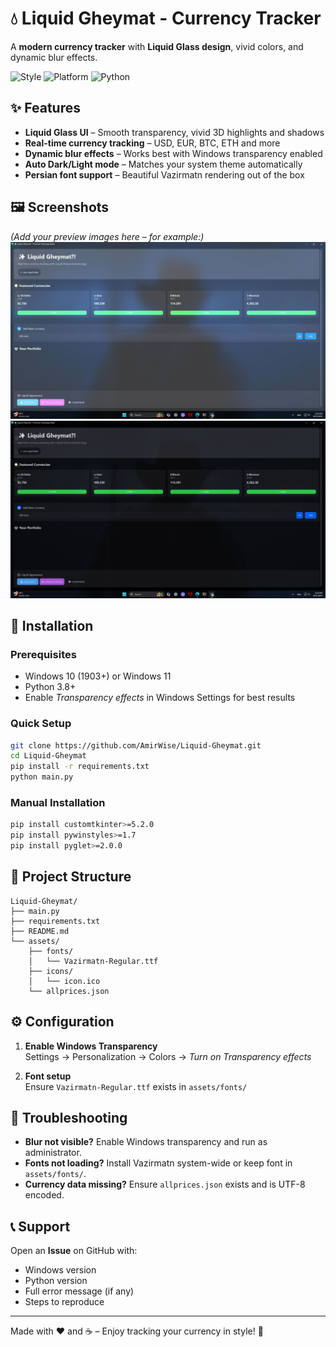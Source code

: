 # 💧 Liquid Gheymat - Currency Tracker

A **modern currency tracker** with **Liquid Glass design**, vivid colors, and dynamic blur effects.

![Style](https://img.shields.io/badge/Style-Liquid%20Glass-blue) ![Platform](https://img.shields.io/badge/Platform-Windows%2010%2F11-green) ![Python](https://img.shields.io/badge/Python-3.8%2B-yellow)

## ✨ Features

- **Liquid Glass UI** – Smooth transparency, vivid 3D highlights and shadows  
- **Real-time currency tracking** – USD, EUR, BTC, ETH and more  
- **Dynamic blur effects** – Works best with Windows transparency enabled  
- **Auto Dark/Light mode** – Matches your system theme automatically  
- **Persian font support** – Beautiful Vazirmatn rendering out of the box  

## 🖼 Screenshots

*(Add your preview images here – for example:)*  
![Preview1](images/firstpic.png)  
![Preview2](images/secondpic.png)  

## 🚀 Installation

### Prerequisites
- Windows 10 (1903+) or Windows 11  
- Python 3.8+  
- Enable *Transparency effects* in Windows Settings for best results  

### Quick Setup
```bash
git clone https://github.com/AmirWise/Liquid-Gheymat.git
cd Liquid-Gheymat
pip install -r requirements.txt
python main.py
```

### Manual Installation
```bash
pip install customtkinter>=5.2.0
pip install pywinstyles>=1.7
pip install pyglet>=2.0.0
```

## 📁 Project Structure
```
Liquid-Gheymat/
├── main.py
├── requirements.txt
├── README.md
└── assets/
    ├── fonts/
    │   └── Vazirmatn-Regular.ttf
    ├── icons/
    │   └── icon.ico
    └── allprices.json
```

## ⚙️ Configuration

1. **Enable Windows Transparency**  
   Settings → Personalization → Colors → *Turn on Transparency effects*

2. **Font setup**  
   Ensure `Vazirmatn-Regular.ttf` exists in `assets/fonts/`  

## 🔧 Troubleshooting

- **Blur not visible?** Enable Windows transparency and run as administrator.  
- **Fonts not loading?** Install Vazirmatn system-wide or keep font in `assets/fonts/`.  
- **Currency data missing?** Ensure `allprices.json` exists and is UTF-8 encoded.  

## 📞 Support

Open an **Issue** on GitHub with:  
- Windows version  
- Python version  
- Full error message (if any)  
- Steps to reproduce  

---

Made with ❤️ and ☕ – Enjoy tracking your currency in style! 🚀
